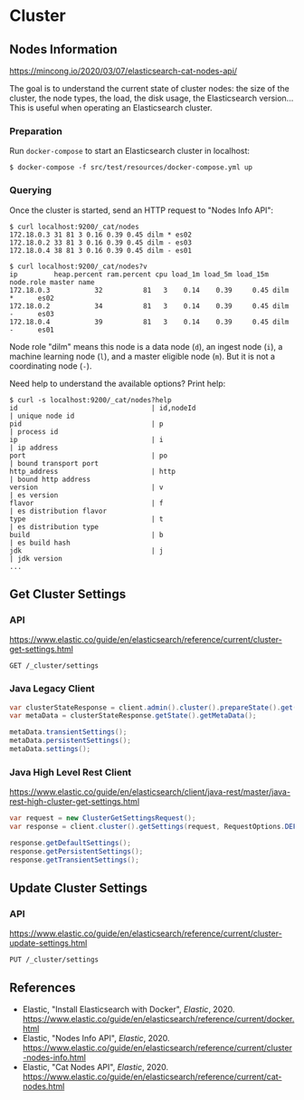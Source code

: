 # Cluster

## Nodes Information

<https://mincong.io/2020/03/07/elasticsearch-cat-nodes-api/>

The goal is to understand the current state of cluster nodes: the size of the
cluster, the node types, the load, the disk usage, the Elasticsearch version...
This is useful when operating an Elasticsearch cluster.

### Preparation

Run `docker-compose` to start an Elasticsearch cluster in localhost:

```
$ docker-compose -f src/test/resources/docker-compose.yml up
```

### Querying

Once the cluster is started, send an HTTP request to "Nodes Info API":

```
$ curl localhost:9200/_cat/nodes
172.18.0.3 31 81 3 0.16 0.39 0.45 dilm * es02
172.18.0.2 33 81 3 0.16 0.39 0.45 dilm - es03
172.18.0.4 38 81 3 0.16 0.39 0.45 dilm - es01
```

```
$ curl localhost:9200/_cat/nodes?v
ip         heap.percent ram.percent cpu load_1m load_5m load_15m node.role master name
172.18.0.3           32          81   3    0.14    0.39     0.45 dilm      *      es02
172.18.0.2           34          81   3    0.14    0.39     0.45 dilm      -      es03
172.18.0.4           39          81   3    0.14    0.39     0.45 dilm      -      es01
```

Node role "dilm" means this node is a data node (`d`), an ingest node (`i`), a machine learning
node (`l`), and a master eligible node (`m`). But it is not a coordinating node (`-`).

Need help to understand the available options? Print help:

```
$ curl -s localhost:9200/_cat/nodes?help
id                                 | id,nodeId                                   | unique node id
pid                                | p                                           | process id
ip                                 | i                                           | ip address
port                               | po                                          | bound transport port
http_address                       | http                                        | bound http address
version                            | v                                           | es version
flavor                             | f                                           | es distribution flavor
type                               | t                                           | es distribution type
build                              | b                                           | es build hash
jdk                                | j                                           | jdk version
...
```

## Get Cluster Settings

### API

<https://www.elastic.co/guide/en/elasticsearch/reference/current/cluster-get-settings.html>

```
GET /_cluster/settings
```

### Java Legacy Client

```java
var clusterStateResponse = client.admin().cluster().prepareState().get();
var metaData = clusterStateResponse.getState().getMetaData();

metaData.transientSettings();
metaData.persistentSettings();
metaData.settings();
```

### Java High Level Rest Client

<https://www.elastic.co/guide/en/elasticsearch/client/java-rest/master/java-rest-high-cluster-get-settings.html>

```java
var request = new ClusterGetSettingsRequest();
var response = client.cluster().getSettings(request, RequestOptions.DEFAULT);

response.getDefaultSettings();
response.getPersistentSettings();
response.getTransientSettings();
```

## Update Cluster Settings

### API

<https://www.elastic.co/guide/en/elasticsearch/reference/current/cluster-update-settings.html>

```
PUT /_cluster/settings
```

## References

- Elastic, "Install Elasticsearch with Docker", _Elastic_, 2020.
  <https://www.elastic.co/guide/en/elasticsearch/reference/current/docker.html>
- Elastic, "Nodes Info API", _Elastic_, 2020.
  <https://www.elastic.co/guide/en/elasticsearch/reference/current/cluster-nodes-info.html>
- Elastic, "Cat Nodes API", _Elastic_, 2020.
  <https://www.elastic.co/guide/en/elasticsearch/reference/current/cat-nodes.html>
